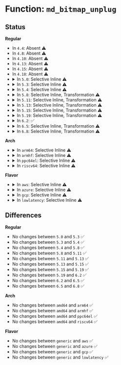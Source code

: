 # Function: <code>md_bitmap_unplug</code>

## Status
<b>Regular</b>
<ul>
<li>
In <code>4.4</code>: Absent ⚠️
</li>
<li>
In <code>4.8</code>: Absent ⚠️
</li>
<li>
In <code>4.10</code>: Absent ⚠️
</li>
<li>
In <code>4.13</code>: Absent ⚠️
</li>
<li>
In <code>4.15</code>: Absent ⚠️
</li>
<li>
In <code>4.18</code>: Absent ⚠️
</li>
<li>
<details>
<summary>In <code>5.0</code>: Selective Inline ⚠️</summary>

```c
void md_bitmap_unplug(struct bitmap *bitmap);
```

**Collision:** Unique Global

**Inline:** Selective

**Transformation:** False

**Instances:**

```
In drivers/md/md-bitmap.c (ffffffff8182eba0)
Location: drivers/md/md-bitmap.c:1008
Inline: True
Direct callers:
  - drivers/md/md-bitmap.c:md_bitmap_resize
  - drivers/md/md-bitmap.c:md_bitmap_copy_from_slot
  - drivers/md/md-bitmap.c:md_bitmap_copy_from_slot
```
**Symbols:**

```
ffffffff8182eba0-ffffffff8182ecaf: md_bitmap_unplug (STB_GLOBAL)
```
</details>
</li>
<li>
<details>
<summary>In <code>5.3</code>: Selective Inline ⚠️</summary>

```c
void md_bitmap_unplug(struct bitmap *bitmap);
```

**Collision:** Unique Global

**Inline:** Selective

**Transformation:** False

**Instances:**

```
In drivers/md/md-bitmap.c (ffffffff818711b0)
Location: drivers/md/md-bitmap.c:1009
Inline: True
Direct callers:
  - drivers/md/md-bitmap.c:md_bitmap_resize
  - drivers/md/md-bitmap.c:md_bitmap_copy_from_slot
  - drivers/md/md-bitmap.c:md_bitmap_copy_from_slot
```
**Symbols:**

```
ffffffff818711b0-ffffffff818712c4: md_bitmap_unplug (STB_GLOBAL)
```
</details>
</li>
<li>
<details>
<summary>In <code>5.4</code>: Selective Inline ⚠️</summary>

```c
void md_bitmap_unplug(struct bitmap *bitmap);
```

**Collision:** Unique Global

**Inline:** Selective

**Transformation:** False

**Instances:**

```
In drivers/md/md-bitmap.c (ffffffff818a2fa0)
Location: drivers/md/md-bitmap.c:1009
Inline: True
Direct callers:
  - drivers/md/md-bitmap.c:md_bitmap_resize
  - drivers/md/md-bitmap.c:md_bitmap_copy_from_slot
  - drivers/md/md-bitmap.c:md_bitmap_copy_from_slot
```
**Symbols:**

```
ffffffff818a2fa0-ffffffff818a30c3: md_bitmap_unplug (STB_GLOBAL)
```
</details>
</li>
<li>
<details>
<summary>In <code>5.8</code>: Selective Inline, Transformation ⚠️</summary>

```c
void md_bitmap_unplug(struct bitmap *bitmap);
```

**Collision:** Unique Global

**Inline:** Selective

**Transformation:** True

**Instances:**

```
In drivers/md/md-bitmap.c (ffffffff819748ae)
Location: drivers/md/md-bitmap.c:1005
Inline: True
Inline callers:
  - drivers/md/md-bitmap.c:md_bitmap_resize
  - drivers/md/md-bitmap.c:md_bitmap_copy_from_slot
  - drivers/md/md-bitmap.c:md_bitmap_copy_from_slot
Direct callers:
  - drivers/md/md-bitmap.c:md_bitmap_resize
  - drivers/md/md-bitmap.c:md_bitmap_copy_from_slot
  - drivers/md/md-bitmap.c:md_bitmap_copy_from_slot
```
**Symbols:**

```
ffffffff81974140-ffffffff81974245: md_bitmap_unplug.part.0 (STB_LOCAL)
ffffffff81974250-ffffffff81974275: md_bitmap_unplug (STB_GLOBAL)
```
</details>
</li>
<li>
<details>
<summary>In <code>5.11</code>: Selective Inline, Transformation ⚠️</summary>

```c
void md_bitmap_unplug(struct bitmap *bitmap);
```

**Collision:** Unique Global

**Inline:** Selective

**Transformation:** True

**Instances:**

```
In drivers/md/md-bitmap.c (ffffffff819797ac)
Location: drivers/md/md-bitmap.c:1006
Inline: True
Inline callers:
  - drivers/md/md-bitmap.c:md_bitmap_resize
  - drivers/md/md-bitmap.c:md_bitmap_copy_from_slot
  - drivers/md/md-bitmap.c:md_bitmap_copy_from_slot
Direct callers:
  - drivers/md/md-bitmap.c:md_bitmap_resize
  - drivers/md/md-bitmap.c:md_bitmap_copy_from_slot
  - drivers/md/md-bitmap.c:md_bitmap_copy_from_slot
```
**Symbols:**

```
ffffffff81979040-ffffffff81979147: md_bitmap_unplug.part.0 (STB_LOCAL)
ffffffff81979150-ffffffff81979175: md_bitmap_unplug (STB_GLOBAL)
```
</details>
</li>
<li>
<details>
<summary>In <code>5.13</code>: Selective Inline, Transformation ⚠️</summary>

```c
void md_bitmap_unplug(struct bitmap *bitmap);
```

**Collision:** Unique Global

**Inline:** Selective

**Transformation:** True

**Instances:**

```
In drivers/md/md-bitmap.c (ffffffff8195dde0)
Location: drivers/md/md-bitmap.c:1006
Inline: True
Inline callers:
  - drivers/md/md-bitmap.c:md_bitmap_resize
  - drivers/md/md-bitmap.c:md_bitmap_copy_from_slot
  - drivers/md/md-bitmap.c:md_bitmap_copy_from_slot
Direct callers:
  - drivers/md/md-bitmap.c:md_bitmap_resize
  - drivers/md/md-bitmap.c:md_bitmap_copy_from_slot
  - drivers/md/md-bitmap.c:md_bitmap_copy_from_slot
```
**Symbols:**

```
ffffffff8195c370-ffffffff8195c477: md_bitmap_unplug.part.0 (STB_LOCAL)
ffffffff8195c480-ffffffff8195c4a5: md_bitmap_unplug (STB_GLOBAL)
```
</details>
</li>
<li>
<details>
<summary>In <code>5.15</code>: Selective Inline, Transformation ⚠️</summary>

```c
void md_bitmap_unplug(struct bitmap *bitmap);
```

**Collision:** Unique Global

**Inline:** Selective

**Transformation:** True

**Instances:**

```
In drivers/md/md-bitmap.c (ffffffff81a0370b)
Location: drivers/md/md-bitmap.c:1006
Inline: True
Inline callers:
  - drivers/md/md-bitmap.c:md_bitmap_resize
  - drivers/md/md-bitmap.c:md_bitmap_copy_from_slot
  - drivers/md/md-bitmap.c:md_bitmap_copy_from_slot
Direct callers:
  - drivers/md/md-bitmap.c:md_bitmap_resize
  - drivers/md/md-bitmap.c:md_bitmap_copy_from_slot
  - drivers/md/md-bitmap.c:md_bitmap_copy_from_slot
```
**Symbols:**

```
ffffffff81a01b80-ffffffff81a01c87: md_bitmap_unplug.part.0 (STB_LOCAL)
ffffffff81a01c90-ffffffff81a01cb5: md_bitmap_unplug (STB_GLOBAL)
```
</details>
</li>
<li>
<details>
<summary>In <code>5.19</code>: Selective Inline, Transformation ⚠️</summary>

```c
void md_bitmap_unplug(struct bitmap *bitmap);
```

**Collision:** Unique Global

**Inline:** Selective

**Transformation:** True

**Instances:**

```
In drivers/md/md-bitmap.c (ffffffff81b6b3f1)
Location: drivers/md/md-bitmap.c:1007
Inline: True
Inline callers:
  - drivers/md/md-bitmap.c:md_bitmap_resize
  - drivers/md/md-bitmap.c:md_bitmap_copy_from_slot
  - drivers/md/md-bitmap.c:md_bitmap_copy_from_slot
Direct callers:
  - drivers/md/md.c:bitmap_store
  - drivers/md/md-bitmap.c:md_bitmap_resize
  - drivers/md/md-bitmap.c:md_bitmap_copy_from_slot
  - drivers/md/md-bitmap.c:md_bitmap_copy_from_slot
```
**Symbols:**

```
ffffffff81b69b00-ffffffff81b69c1a: md_bitmap_unplug.part.0 (STB_LOCAL)
ffffffff81b69c20-ffffffff81b69c55: md_bitmap_unplug (STB_GLOBAL)
```
</details>
</li>
<li>
<details>
<summary>In <code>6.2</code>: ✅</summary>

```c
void md_bitmap_unplug(struct bitmap *bitmap);
```

**Collision:** Unique Global

**Inline:** No

**Transformation:** False

**Instances:**

```
In drivers/md/md-bitmap.c (ffffffff81d060a0)
Location: drivers/md/md-bitmap.c:1007
Inline: False
Direct callers:
  - drivers/md/md.c:bitmap_store
  - drivers/md/md-bitmap.c:md_bitmap_resize
  - drivers/md/md-bitmap.c:md_bitmap_copy_from_slot
  - drivers/md/md-bitmap.c:md_bitmap_copy_from_slot
```
**Symbols:**

```
ffffffff81d060a0-ffffffff81d061f3: md_bitmap_unplug (STB_GLOBAL)
```
</details>
</li>
<li>
<details>
<summary>In <code>6.5</code>: Selective Inline, Transformation ⚠️</summary>

```c
void md_bitmap_unplug(struct bitmap *bitmap);
```

**Collision:** Unique Global

**Inline:** Selective

**Transformation:** True

**Instances:**

```
In drivers/md/md-bitmap.c (ffffffff81d6f0c0)
Location: drivers/md/md-bitmap.c:1022
Inline: True
Direct callers:
  - drivers/md/md.c:bitmap_store
  - drivers/md/md-bitmap.c:md_bitmap_resize
  - drivers/md/md-bitmap.c:md_bitmap_copy_from_slot
  - drivers/md/md-bitmap.c:md_bitmap_copy_from_slot
  - drivers/md/md-bitmap.c:md_bitmap_unplug_fn
```
**Symbols:**

```
ffffffff81d6f0c0-ffffffff81d6f1e4: md_bitmap_unplug.part.0 (STB_LOCAL)
ffffffff81d6f200-ffffffff81d6f235: md_bitmap_unplug (STB_GLOBAL)
```
</details>
</li>
<li>
<details>
<summary>In <code>6.8</code>: Selective Inline, Transformation ⚠️</summary>

```c
void md_bitmap_unplug(struct bitmap *bitmap);
```

**Collision:** Unique Global

**Inline:** Selective

**Transformation:** True

**Instances:**

```
In drivers/md/md-bitmap.c (ffffffff81e26300)
Location: drivers/md/md-bitmap.c:1028
Inline: True
Direct callers:
  - drivers/md/md.c:bitmap_store
  - drivers/md/md-bitmap.c:md_bitmap_resize
  - drivers/md/md-bitmap.c:md_bitmap_copy_from_slot
  - drivers/md/md-bitmap.c:md_bitmap_copy_from_slot
  - drivers/md/md-bitmap.c:md_bitmap_unplug_fn
```
**Symbols:**

```
ffffffff81e26300-ffffffff81e264cc: md_bitmap_unplug.part.0 (STB_LOCAL)
ffffffff81e264e0-ffffffff81e26518: md_bitmap_unplug (STB_GLOBAL)
```
</details>
</li>
</ul>
<b>Arch</b>
<ul>
<li>
<details>
<summary>In <code>arm64</code>: Selective Inline ⚠️</summary>

```c
void md_bitmap_unplug(struct bitmap *bitmap);
```

**Collision:** Unique Global

**Inline:** Selective

**Transformation:** False

**Instances:**

```
In drivers/md/md-bitmap.c (ffff800010af8c78)
Location: drivers/md/md-bitmap.c:1009
Inline: True
Direct callers:
  - drivers/md/md-bitmap.c:md_bitmap_resize
  - drivers/md/md-bitmap.c:md_bitmap_copy_from_slot
  - drivers/md/md-bitmap.c:md_bitmap_copy_from_slot
```
**Symbols:**

```
ffff800010af8c78-ffff800010af8e84: md_bitmap_unplug (STB_GLOBAL)
```
</details>
</li>
<li>
<details>
<summary>In <code>armhf</code>: Selective Inline ⚠️</summary>

```c
void md_bitmap_unplug(struct bitmap *bitmap);
```

**Collision:** Unique Global

**Inline:** Selective

**Transformation:** False

**Instances:**

```
In drivers/md/md-bitmap.c (c0bd8eec)
Location: drivers/md/md-bitmap.c:1009
Inline: True
Direct callers:
  - drivers/md/md-bitmap.c:md_bitmap_resize
  - drivers/md/md-bitmap.c:md_bitmap_copy_from_slot
  - drivers/md/md-bitmap.c:md_bitmap_copy_from_slot
```
**Symbols:**

```
c0bd8eec-c0bd9018: md_bitmap_unplug (STB_GLOBAL)
```
</details>
</li>
<li>
<details>
<summary>In <code>ppc64el</code>: Selective Inline ⚠️</summary>

```c
void md_bitmap_unplug(struct bitmap *bitmap);
```

**Collision:** Unique Global

**Inline:** Selective

**Transformation:** False

**Instances:**

```
In drivers/md/md-bitmap.c (c000000000be4a40)
Location: drivers/md/md-bitmap.c:1009
Inline: True
Direct callers:
  - drivers/md/md-bitmap.c:md_bitmap_resize
  - drivers/md/md-bitmap.c:md_bitmap_copy_from_slot
  - drivers/md/md-bitmap.c:md_bitmap_copy_from_slot
```
**Symbols:**

```
c000000000be4a40-c000000000be4ca4: md_bitmap_unplug (STB_GLOBAL)
```
</details>
</li>
<li>
<details>
<summary>In <code>riscv64</code>: Selective Inline ⚠️</summary>

```c
void md_bitmap_unplug(struct bitmap *bitmap);
```

**Collision:** Unique Global

**Inline:** Selective

**Transformation:** False

**Instances:**

```
In drivers/md/md-bitmap.c (ffffffe0006e9998)
Location: drivers/md/md-bitmap.c:1009
Inline: True
Direct callers:
  - drivers/md/md-bitmap.c:md_bitmap_resize
  - drivers/md/md-bitmap.c:md_bitmap_copy_from_slot
  - drivers/md/md-bitmap.c:md_bitmap_copy_from_slot
```
**Symbols:**

```
ffffffe0006e9998-ffffffe0006e9b12: md_bitmap_unplug (STB_GLOBAL)
```
</details>
</li>
</ul>
<b>Flavor</b>
<ul>
<li>
<details>
<summary>In <code>aws</code>: Selective Inline ⚠️</summary>

```c
void md_bitmap_unplug(struct bitmap *bitmap);
```

**Collision:** Unique Global

**Inline:** Selective

**Transformation:** False

**Instances:**

```
In drivers/md/md-bitmap.c (ffffffff81848e20)
Location: drivers/md/md-bitmap.c:1009
Inline: True
Direct callers:
  - drivers/md/md-bitmap.c:md_bitmap_resize
  - drivers/md/md-bitmap.c:md_bitmap_copy_from_slot
  - drivers/md/md-bitmap.c:md_bitmap_copy_from_slot
```
**Symbols:**

```
ffffffff81848e20-ffffffff81848f43: md_bitmap_unplug (STB_GLOBAL)
```
</details>
</li>
<li>
<details>
<summary>In <code>azure</code>: Selective Inline ⚠️</summary>

```c
void md_bitmap_unplug(struct bitmap *bitmap);
```

**Collision:** Unique Global

**Inline:** Selective

**Transformation:** False

**Instances:**

```
In drivers/md/md-bitmap.c (ffffffff81810480)
Location: drivers/md/md-bitmap.c:1009
Inline: True
Direct callers:
  - drivers/md/md-bitmap.c:md_bitmap_resize
  - drivers/md/md-bitmap.c:md_bitmap_copy_from_slot
  - drivers/md/md-bitmap.c:md_bitmap_copy_from_slot
```
**Symbols:**

```
ffffffff81810480-ffffffff818105a3: md_bitmap_unplug (STB_GLOBAL)
```
</details>
</li>
<li>
<details>
<summary>In <code>gcp</code>: Selective Inline ⚠️</summary>

```c
void md_bitmap_unplug(struct bitmap *bitmap);
```

**Collision:** Unique Global

**Inline:** Selective

**Transformation:** False

**Instances:**

```
In drivers/md/md-bitmap.c (ffffffff81898450)
Location: drivers/md/md-bitmap.c:1009
Inline: True
Direct callers:
  - drivers/md/md-bitmap.c:md_bitmap_resize
  - drivers/md/md-bitmap.c:md_bitmap_copy_from_slot
  - drivers/md/md-bitmap.c:md_bitmap_copy_from_slot
```
**Symbols:**

```
ffffffff81898450-ffffffff81898573: md_bitmap_unplug (STB_GLOBAL)
```
</details>
</li>
<li>
<details>
<summary>In <code>lowlatency</code>: Selective Inline ⚠️</summary>

```c
void md_bitmap_unplug(struct bitmap *bitmap);
```

**Collision:** Unique Global

**Inline:** Selective

**Transformation:** False

**Instances:**

```
In drivers/md/md-bitmap.c (ffffffff818b55b0)
Location: drivers/md/md-bitmap.c:1009
Inline: True
Direct callers:
  - drivers/md/md-bitmap.c:md_bitmap_resize
  - drivers/md/md-bitmap.c:md_bitmap_copy_from_slot
  - drivers/md/md-bitmap.c:md_bitmap_copy_from_slot
```
**Symbols:**

```
ffffffff818b55b0-ffffffff818b56da: md_bitmap_unplug (STB_GLOBAL)
```
</details>
</li>
</ul>

## Differences
<b>Regular</b>
<ul>
<li>
No changes between <code>5.0</code> and <code>5.3</code> ✅
</li>
<li>
No changes between <code>5.3</code> and <code>5.4</code> ✅
</li>
<li>
No changes between <code>5.4</code> and <code>5.8</code> ✅
</li>
<li>
No changes between <code>5.8</code> and <code>5.11</code> ✅
</li>
<li>
No changes between <code>5.11</code> and <code>5.13</code> ✅
</li>
<li>
No changes between <code>5.13</code> and <code>5.15</code> ✅
</li>
<li>
No changes between <code>5.15</code> and <code>5.19</code> ✅
</li>
<li>
No changes between <code>5.19</code> and <code>6.2</code> ✅
</li>
<li>
No changes between <code>6.2</code> and <code>6.5</code> ✅
</li>
<li>
No changes between <code>6.5</code> and <code>6.8</code> ✅
</li>
</ul>
<b>Arch</b>
<ul>
<li>
No changes between <code>amd64</code> and <code>arm64</code> ✅
</li>
<li>
No changes between <code>amd64</code> and <code>armhf</code> ✅
</li>
<li>
No changes between <code>amd64</code> and <code>ppc64el</code> ✅
</li>
<li>
No changes between <code>amd64</code> and <code>riscv64</code> ✅
</li>
</ul>
<b>Flavor</b>
<ul>
<li>
No changes between <code>generic</code> and <code>aws</code> ✅
</li>
<li>
No changes between <code>generic</code> and <code>azure</code> ✅
</li>
<li>
No changes between <code>generic</code> and <code>gcp</code> ✅
</li>
<li>
No changes between <code>generic</code> and <code>lowlatency</code> ✅
</li>
</ul>
